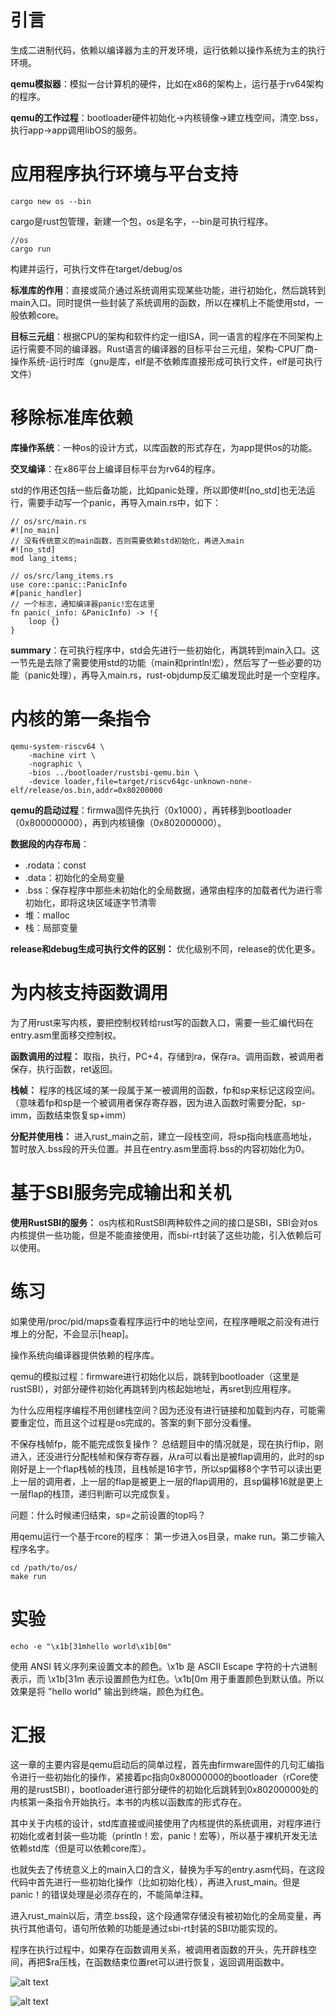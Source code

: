 # 引言

生成二进制代码，依赖以编译器为主的开发环境，运行依赖以操作系统为主的执行环境。

**qemu模拟器**：模拟一台计算机的硬件，比如在x86的架构上，运行基于rv64架构的程序。

**qemu的工作过程**：bootloader硬件初始化->内核镜像->建立栈空间，清空.bss，执行app->app调用libOS的服务。

# 应用程序执行环境与平台支持

```
cargo new os --bin
```

cargo是rust包管理，新建一个包，os是名字，--bin是可执行程序。

```
//os
cargo run
```

构建并运行，可执行文件在target/debug/os

**标准库的作用**：直接或简介通过系统调用实现某些功能，进行初始化，然后跳转到main入口。同时提供一些封装了系统调用的函数，所以在裸机上不能使用std，一般依赖core。

**目标三元组**：根据CPU的架构和软件约定一组ISA，同一语言的程序在不同架构上运行需要不同的编译器。Rust语言的编译器的目标平台三元组，架构-CPU厂商-操作系统-运行时库（gnu是库，elf是不依赖库直接形成可执行文件，elf是可执行文件）

# 移除标准库依赖

**库操作系统**：一种os的设计方式，以库函数的形式存在，为app提供os的功能。

**交叉编译**：在x86平台上编译目标平台为rv64的程序。

std的作用还包括一些后备功能，比如panic处理，所以即使#![no_std]也无法运行，需要手动写一个panic，再导入main.rs中，如下：

```
// os/src/main.rs
#![no_main]
// 没有传统意义的main函数，否则需要依赖std初始化，再进入main
#![no_std]
mod lang_items;
```

```
// os/src/lang_items.rs
use core::panic::PanicInfo
#[panic_handler]
// 一个标志，通知编译器panic!宏在这里
fn panic(_info: &PanicInfo) -> !{
    loop {}
}
```

**summary**：在可执行程序中，std会先进行一些初始化，再跳转到main入口。这一节先是去除了需要使用std的功能（main和println!宏），然后写了一些必要的功能（panic处理），再导入main.rs，rust-objdump反汇编发现此时是一个空程序。

# 内核的第一条指令

```
qemu-system-riscv64 \
    -machine virt \
    -nographic \
    -bios ../bootloader/rustsbi-qemu.bin \
    -device loader,file=target/riscv64gc-unknown-none-elf/release/os.bin,addr=0x80200000
```

**qemu的启动过程**：firmwa固件先执行（0x1000），再转移到bootloader（0x800000000），再到内核镜像（0x802000000）。

**数据段的内存布局**：

- .rodata：const
- .data：初始化的全局变量
- .bss：保存程序中那些未初始化的全局数据，通常由程序的加载者代为进行零初始化，即将这块区域逐字节清零
- 堆：malloc
- 栈：局部变量

**release和debug生成可执行文件的区别：**
优化级别不同，release的优化更多。

# 为内核支持函数调用

为了用rust来写内核，要把控制权转给rust写的函数入口，需要一些汇编代码在entry.asm里面移交控制权。

**函数调用的过程：**
取指，执行，PC+4，存储到ra，保存ra。调用函数，被调用者保存，执行函数，ret返回。

**栈帧：**
程序的栈区域的某一段属于某一被调用的函数，fp和sp来标记这段空间。（意味着fp和sp是一个被调用者保存寄存器，因为进入函数时需要分配，sp-imm，函数结束恢复sp+imm）

**分配并使用栈：**
进入rust_main之前，建立一段栈空间，将sp指向栈底高地址，暂时放入.bss段的开头位置。并且在entry.asm里面将.bss的内容初始化为0。

# 基于SBI服务完成输出和关机

**使用RustSBI的服务：**
os内核和RustSBI两种软件之间的接口是SBI，SBI会对os内核提供一些功能，但是不能直接使用，而sbi-rt封装了这些功能，引入依赖后可以使用。

# 练习

如果使用/proc/pid/maps查看程序运行中的地址空间，在程序睡眠之前没有进行堆上的分配，不会显示[heap]。

操作系统向编译器提供依赖的程序库。

qemu的模拟过程：firmware进行初始化以后，跳转到bootloader（这里是rustSBI），对部分硬件初始化再跳转到内核起始地址，再sret到应用程序。

为什么应用程序编程不用创建栈空间？因为还没有进行链接和加载到内存，可能需要重定位，而且这个过程是os完成的。答案的剩下部分没看懂。

不保存栈帧fp，能不能完成恢复操作？
总结题目中的情况就是，现在执行flip，刚进入，还没进行分配栈帧和保存寄存器，从ra可以看出是被flap调用的，此时的sp刚好是上一个flap栈帧的栈顶，且栈帧是16字节，所以sp偏移8个字节可以读出更上一层的调用者，上一层的flap是被更上一层的flap调用的，且sp偏移16就是更上一层flap的栈顶，递归判断可以完成恢复。

问题：什么时候递归结束，sp=之前设置的top吗？

用qemu运行一个基于rcore的程序：
第一步进入os目录，make run。第二步输入程序名字。

```
cd /path/to/os/
make run
```

# 实验

```
echo -e "\x1b[31mhello world\x1b[0m"
```

使用 ANSI 转义序列来设置文本的颜色。\x1b 是 ASCII Escape 字符的十六进制表示，而 \x1b[31m 表示设置颜色为红色。\x1b[0m 用于重置颜色到默认值。所以效果是将 "hello world" 输出到终端，颜色为红色。

# 汇报

这一章的主要内容是qemu启动后的简单过程，首先由firmware固件的几句汇编指令进行一些初始化的操作，紧接着pc指向0x80000000的bootloader（rCore使用的是rustSBI），bootloader进行部分硬件的初始化后跳转到0x80200000处的内核第一条指令开始执行。本书的内核以函数库的形式存在。

其中关于内核的设计，std库直接或间接使用了内核提供的系统调用，对程序进行初始化或者封装一些功能（println！宏，panic！宏等），所以基于裸机开发无法依赖std库（但是可以依赖core库）。

也就失去了传统意义上的main入口的含义，替换为手写的entry.asm代码，在这段代码中首先进行一些初始化操作（比如初始化栈），再进入rust_main。但是panic！的错误处理是必须存在的，不能简单注释。

进入rust_main以后，清空.bss段，这个段通常存储没有被初始化的全局变量，再执行其他语句，语句所依赖的功能是通过sbi-rt封装的SBI功能实现的。

程序在执行过程中，如果存在函数调用关系，被调用者函数的开头，先开辟栈空间，再把$ra压栈，在函数结束位置ret可以进行恢复，返回调用函数中。

![alt text](image.png)

![alt text](image-1.png)
